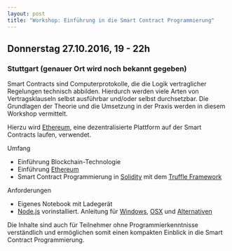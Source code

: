 ```yaml
---
layout: post
title: "Workshop: Einführung in die Smart Contract Programmierung"
---
```


## Donnerstag 27.10.2016, 19 - 22h

### Stuttgart (genauer Ort wird noch bekannt gegeben)

Smart Contracts sind Computerprotokolle, die die Logik vertraglicher Regelungen technisch abbilden. Hierdurch werden viele Arten von Vertragsklauseln selbst ausführbar und/oder selbst durchsetzbar. Die Grundlagen der Theorie und die Umsetzung in der Praxis werden in diesem Workshop vermittelt.

Hierzu wird [Ethereum](https://www.ethereum.org/), eine dezentralisierte Plattform auf der Smart Contracts laufen, verwendet.

Umfang

* Einführung Blockchain-Technologie
* Einführung [Ethereum](https://www.ethereum.org/)
* Smart Contract Programmierung in [Solidity](https://solidity.readthedocs.io) mit dem [Truffle Framework](https://truffle.readthedocs.io) 

Anforderungen

* Eigenes Notebook mit Ladegerät
* [Node.js](https://nodejs.org/) vorinstalliert. Anleitung für [Windows](https://nodejs.org/en/download/package-manager/#windows), [OSX](https://nodejs.org/en/download/package-manager/#osx) und [Alternativen](https://nodejs.org/en/download/package-manager/)

Die Inhalte sind auch für Teilnehmer ohne Programmierkenntnisse verständlich und ermöglichen somit einen kompakten Einblick in die Smart Contract Programmierung.
